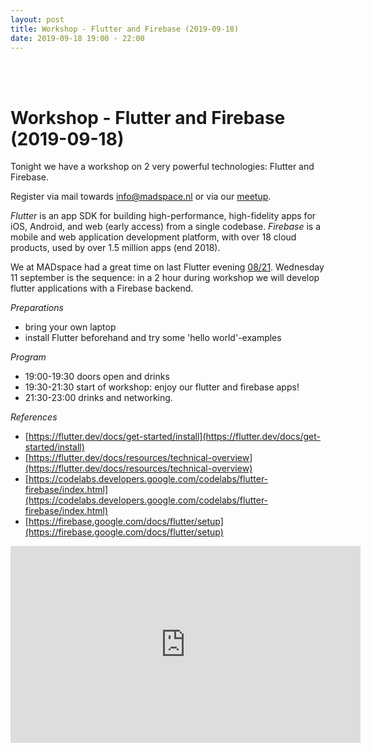 ```yaml
---
layout: post
title: Workshop - Flutter and Firebase (2019-09-18)
date: 2019-09-18 19:00 - 22:00
---
```

<br/>
<br/>
<h1>Workshop - Flutter and Firebase (2019-09-18)</h1>

Tonight we have a workshop on 2 very powerful technologies: Flutter and Firebase. 

Register via mail towards [info@madspace.nl](info@madspace.nl) or via our [meetup](https://www.meetup.com/MADspace/). 

_Flutter_ is an app SDK for building high-performance, high-fidelity apps for iOS, Android, and web (early access) from a single codebase.
_Firebase_ is a mobile and web application development platform, with over 18 cloud products, used by over 1.5 million apps (end 2018). 

We at MADspace had a great time on last Flutter evening [08/21](https://www.madspace.nl/2019/08/21/Aankondiging_FlutterIntroNight.html). 
 Wednesday 11 september is the sequence: in a 2 hour during workshop we will develop flutter applications with a Firebase backend. 

_Preparations_

 - bring your own laptop
 - install Flutter beforehand and try some 'hello world'-examples
  
_Program_

- 19:00-19:30  doors open and drinks
- 19:30-21:30  start of workshop: enjoy our flutter and firebase apps!
- 21:30-23:00  drinks and networking. 
 
_References_
 
 - [https://flutter.dev/docs/get-started/install](https://flutter.dev/docs/get-started/install)
 - [https://flutter.dev/docs/resources/technical-overview](https://flutter.dev/docs/resources/technical-overview)
 - [https://codelabs.developers.google.com/codelabs/flutter-firebase/index.html](https://codelabs.developers.google.com/codelabs/flutter-firebase/index.html)
 - [https://firebase.google.com/docs/flutter/setup](https://firebase.google.com/docs/flutter/setup)
 
<iframe width="560" height="315" src="https://www.youtube.com/embed/DqJ_KjFzL9I" frameborder="0" 
allow="accelerometer; autoplay; encrypted-media; gyroscope; picture-in-picture" allowfullscreen></iframe>
 